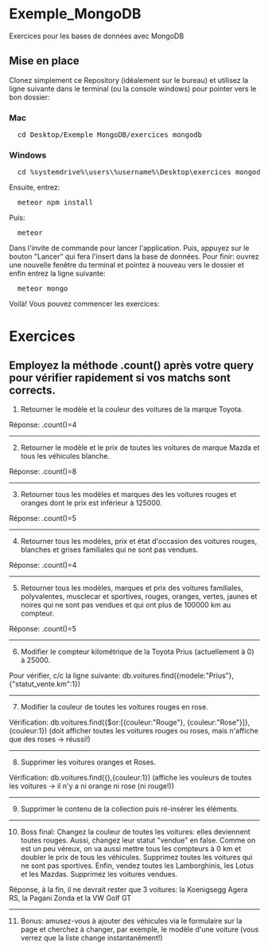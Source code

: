 # Exemple_MongoDB
Exercices pour les bases de données avec MongoDB

## Mise en place
Clonez simplement ce Repository (idéalement sur le bureau) et utilisez la ligne suivante dans le terminal (ou la console windows) pour pointer vers le bon dossier:

### Mac
<pre>
  cd Desktop/Exemple_MongoDB/exercices_mongodb
</pre>
### Windows
<pre>
  cd %systemdrive%\users\%username%\Desktop\exercices_mongodb
</pre>

Ensuite, entrez:
<pre>
  meteor npm install
</pre>
Puis:
<pre>
  meteor
</pre>
Dans l'invite de commande pour lancer l'application. Puis, appuyez sur le bouton "Lancer" qui fera l'insert dans la base de données. Pour finir: ouvrez une nouvelle fenêtre du terminal et pointez à nouveau vers le dossier et enfin entrez la ligne suivante:
<pre>
  meteor mongo
</pre>
Voilà! Vous pouvez commencer les exercices:

# Exercices

Employez la méthode .count() après votre query pour vérifier rapidement si vos matchs sont corrects.
----
1) Retourner le modèle et la couleur des voitures de la marque Toyota. 

Réponse: .count()=4

---
2) Retourner le modèle et le prix de toutes les voitures de marque Mazda et tous les véhicules blanche. 

Réponse: .count()=8

---
3) Retourner tous les modèles et marques des les voitures rouges et oranges dont le prix est inférieur à 125000. 

Réponse: .count()=5

---
4) Retourner tous les modèles, prix et état d'occasion des voitures rouges, blanches et grises familiales qui ne sont pas vendues. 

Réponse: .count()=4

---
5) Retourner tous les modèles, marques et prix des voitures familiales, polyvalentes, musclecar et sportives, rouges, oranges, vertes, jaunes et noires qui ne sont pas vendues et qui ont plus de 100000 km au compteur.

Réponse: .count()=5

---
6) Modifier le compteur kilométrique de la Toyota Prius (actuellement à 0) à 25000.

Pour vérifier, c/c la ligne suivante: db.voitures.find({modele:"Prius"},{"statut_vente.km":1})

---
7) Modifier la couleur de toutes les voitures rouges en rose.

Vérification: db.voitures.find({$or:[{couleur:"Rouge"}, {couleur:"Rose"}]},{couleur:1}) (doit afficher toutes les voitures rouges ou roses, mais n'affiche que des roses -> réussi!)

---
8) Supprimer les voitures oranges et Roses.

Vérification: db.voitures.find({},{couleur:1}) (affiche les vouleurs de toutes les voitures -> il n'y a ni orange ni rose (ni rouge!))

---
9) Supprimer le contenu de la collection puis ré-insérer les éléments.

---
10) Boss final: Changez la couleur de toutes les voitures: elles deviennent toutes rouges. Aussi, changez leur statut "vendue" en false. Comme on est un peu véreux, on va aussi mettre tous les compteurs à 0 km et doubler le prix de tous les véhicules. Supprimez toutes les voitures qui ne sont pas sportives. Enfin, vendez toutes les Lamborghinis, les Lotus et les Mazdas. Supprimez les voitures vendues.

Réponse, à la fin, il ne devrait rester que 3 voitures: la Koenigsegg Agera RS, la Pagani Zonda et la VW Golf GT

---
11) Bonus: amusez-vous à ajouter des véhicules via le formulaire sur la page et cherchez à changer, par exemple, le modèle d'une voiture (vous verrez que la liste change instantanément!) 
